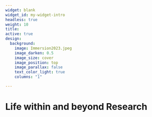 ```yaml
---
widget: blank
widget_id: my-widget-intro
headless: true
weight: 10
title:
active: true
design:
  background:
    image: Immersion2023.jpeg
    image_darken: 0.5
    image_size: cover
    image_position: top
    image_parallax: false
    text_color_light: true
    columns: "1"

---
```




# Life within and beyond Research
